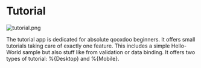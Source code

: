 Tutorial
========

![tutorial.png](tutorial.png%0A%20%20%20%20%20%20%20%20:target:%20http://demo.qooxdoo.org/%{version}/tutorial)

The tutorial app is dedicated for absolute qooxdoo beginners. It offers small tutorials taking care of exactly one feature. This includes a simple Hello-World sample but also stuff like from validation or data binding. It offers two types of tutorial: %{Desktop} and %{Mobile}.
